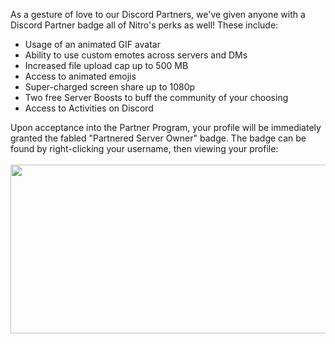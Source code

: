 <p>As a gesture of love to our Discord Partners, we've given anyone with a Discord Partner badge all of Nitro's perks as well! These include:</p>
<ul>
    <li>Usage of an animated GIF avatar</li>
    <li>Ability to use custom emotes across servers and DMs</li>
    <li>Increased file upload cap up to 500 MB</li>
    <li>Access to animated emojis</li>
    <li>Super-charged screen share up to 1080p </li>
    <li>Two free Server Boosts to buff the community of your choosing</li>
    <li>Access to Activities on Discord</li>
</ul>
<p class="wysiwyg-text-align-center">Upon acceptance into the Partner Program, your profile will be immediately granted the fabled "Partnered Server Owner" badge. The badge can be found by right-clicking your username, then viewing your profile:<br><br><img style="height: 270px; width: 552px;" src="https://support.discord.com/hc/article_attachments/15080581960087"></p>